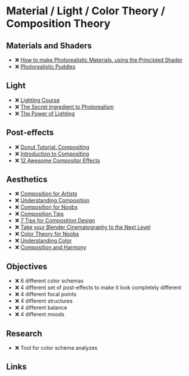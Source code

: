 # Material / Light / Color Theory / Composition Theory

## Materials and Shaders

- ❌ [How to make Photorealistic Materials, using the Principled Shader][How to make Photorealistic Materials, using the Principled Shader]
- ❌ [Photorealistic Puddles][Photorealistic Puddles]

## Light

- ❌ [Lighting Course][Lighting Course]
- ❌ [The Secret Ingredient to Photorealism][The Secret Ingredient to Photorealism]
- ❌ [The Power of Lighting][The Power of Lighting]

## Post-effects

- ❌ [Donut Tutorial: Compositing][Donut Tutorial: Compositing]
- ❌ [Introduction to Compositing][Introduction to Compositing]
- ❌ [12 Awesome Compositor Effects](https://www.youtube.com/watch?v=8x2qfWNHedM)

## Aesthetics

- ❌ [Composition for Artists][Composition for Artists]
- ❌ [Understanding Composition][Understanding Composition]
- ❌ [Composition for Noobs][Composition for Noobs]
- ❌ [Composition Tips][Composition Tips]
- ❌ [7 Tips for Composition Design][7 Tips for Composition Design]
- ❌ [Take your Blender Cinematography to the Next Level][Take your Blender Cinematography to the Next Level]
- ❌ [Color Theory for Noobs][Color Theory for Noobs]
- ❌ [Understanding Color][Understanding Color]
- ❌ [Composition and Harmony][Composition and Harmony]

## Objectives

- ❌ 6 different color schemas
- ❌ 4 different set of post-effects to make it look completely different
- ❌ 4 different focal points
- ❌ 4 different structures
- ❌ 4 different balance
- ❌ 4 different moods

## Research

- ❌ Tool for color schema analyzes

## Links

[How to make Photorealistic Materials, using the Principled Shader]: https://www.youtube.com/watch?v=4H5W6C_Mbck
[Photorealistic Puddles]: https://www.youtube.com/watch?v=TxYVMw94FXE
[Lighting Course]: https://www.youtube.com/playlist?list=PLjEaoINr3zgH9vCr47kSS5W8PEJBNIiwK
[The Secret Ingredient to Photorealism]: https://www.youtube.com/watch?v=m9AT7H4GGrA
[The Power of Lighting]: https://www.youtube.com/watch?v=ElMM3u2MO5k
[Donut Tutorial: Compositing]: https://www.youtube.com/watch?v=wlmq6EXzzzw
[Introduction to Compositing]: https://www.youtube.com/watch?v=bIZrTXtyQkY
[12 Awesome Compositor Effects]: https://www.youtube.com/watch?v=8x2qfWNHedM
[Composition for Artists]: https://www.youtube.com/playlist?list=PLV2X3tgajVlHEWoxhxHBV5JyU7R80LT9R
[Understanding Composition]: https://www.youtube.com/watch?v=O8i7OKbWmRM
[Composition for Noobs]: https://www.youtube.com/watch?v=9VVzCr3c9Jk
[Composition Tips]: https://www.youtube.com/watch?v=JuEkb6FNptE
[7 Tips for Composition Design]: https://www.youtube.com/watch?v=ur37AAQDsb8
[Take your Blender Cinematography to the Next Level]: https://www.youtube.com/watch?v=h3ouYgJ0hUk
[Color Theory for Noobs]: https://www.youtube.com/watch?v=AvgCkHrcj90
[Understanding Color]: https://www.youtube.com/watch?v=Qj1FK8n7WgY
[Composition and Harmony]: https://www.youtube.com/watch?v=p0rVUhXnmpY
